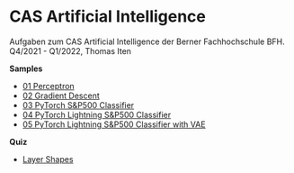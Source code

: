 # CAS Artificial Intelligence

Aufgaben zum CAS Artificial Intelligence der Berner Fachhochschule BFH.<br />
Q4/2021 - Q1/2022, Thomas Iten

**Samples**
- [01 Perceptron](src/01_perceptron.py)
- [02 Gradient Descent](src/02_gradient_descent.ipynb)
- [03 PyTorch S&P500 Classifier](src/03_pytorch_sp500_binary.ipynb)
- [04 PyTorch Lightning S&P500 Classifier](src/04_pytorch_lightning_sp500_classifier/04_pytorch_lightning_sp500_classifier.ipynb)
- [05 PyTorch Lightning S&P500 Classifier with VAE](src/05_vae/05_pytorch_lightning_sp500_classifier_with_vae.ipynb)

**Quiz**
- [Layer Shapes](quiz/02_Layer_Shapes.png)

